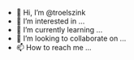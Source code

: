 - 👋 Hi, I’m @troelszink
- 👀 I’m interested in ...
- 🌱 I’m currently learning ...
- 💞️ I’m looking to collaborate on ...
- 📫 How to reach me ...

<!---
troelszink/troelszink is a ✨ special ✨ repository because its `README.md` (this file) appears on your GitHub profile.
You can click the Preview link to take a look at your changes.
--->
